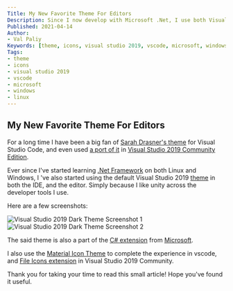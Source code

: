 ```yaml
---
Title: My New Favorite Theme For Editors
Description: Since I now develop with Microsoft .Net, I use both Visual Studio Code and Visual Studio 2019 Community edition, and have a new theme I like using on both.
Published: 2021-04-14
Author:
- Val Paliy
Keywords: [theme, icons, visual studio 2019, vscode, microsoft, windows, linux]
Tags:
- theme
- icons
- visual studio 2019
- vscode
- microsoft
- windows
- linux
---
```


## My New Favorite Theme For Editors

For a long time I have been a big fan of [Sarah Drasner's theme](https://valticus.cf/posts/my-favorite-visual-studio-code-theme) for Visual Studio Code, and even used [a port of it](https://marketplace.visualstudio.com/items?itemName=kaos.nightowl) in [Visual Studio 2019 Community Edition](https://visualstudio.microsoft.com/downloads/).

Ever since I've started learning [.Net Framework](https://dotnet.microsoft.com/download/dotnet-framework) on both Linux and Windows, I 've also started using the default Visual Studio 2019 [theme](https://marketplace.visualstudio.com/items?itemName=kast789.vs-2019-theme) in both the IDE, and the editor. Simply because I like unity across the developer tools I use.

Here are a few screenshots:

<div class='align_center'><img src='/img/vscode-2019-theme1.png' loading='lazy' alt='Visual Studio 2019 Dark Theme Screenshot 1' title='Visual Studio 2019 Dark Theme Screenshot 1' style='height:auto; max-width: 100%; border:none; display:block;' class='align_center'></div>

<div class='align_center'><img src='/img/vscode-2019-theme2.png' loading='lazy' alt='Visual Studio 2019 Dark Theme Screenshot 2' title='Visual Studio 2019 Dark Theme Screenshot 2' style='height:auto; max-width: 100%; border:none; display:block;' class='align_center'></div>

The said theme is also a part of the [C# extension](https://marketplace.visualstudio.com/items?itemName=ms-dotnettools.csharp) from [Microsoft](https://microsoft.com/).

I also use the [Material Icon Theme](https://marketplace.visualstudio.com/items?itemName=PKief.material-icon-theme) to complete the experience in vscode, and [File Icons extension](https://marketplace.visualstudio.com/items?itemName=MadsKristensen.FileIcons) in Visual Studio 2019 Community.

Thank you for taking your time to read this small article! Hope you've found it useful.